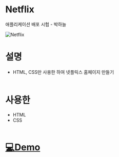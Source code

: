 # Netflix
애플리케이션 배포 시험 - 박하늘

![Netflix](https://github.com/user-attachments/assets/4ccf5205-074f-4ca4-b296-a2667df74aad)

# 설명
- HTML, CSS만 사용한 하여 넷플릭스 홈페이지 만들기
<br><br>

# 사용한
- HTML
- CSS
<br><br>

# [💻Demo](https://parkhanuri.github.io/Netflix/)
